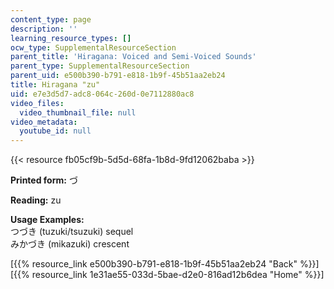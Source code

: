 ```yaml
---
content_type: page
description: ''
learning_resource_types: []
ocw_type: SupplementalResourceSection
parent_title: 'Hiragana: Voiced and Semi-Voiced Sounds'
parent_type: SupplementalResourceSection
parent_uid: e500b390-b791-e818-1b9f-45b51aa2eb24
title: Hiragana "zu"
uid: e7e3d5d7-adc8-064c-260d-0e7112880ac8
video_files:
  video_thumbnail_file: null
video_metadata:
  youtube_id: null
---
```


{{< resource fb05cf9b-5d5d-68fa-1b8d-9fd12062baba >}}

**Printed form:** づ

**Reading:** zu

**Usage Examples:**  
つづき (tuzuki/tsuzuki) sequel  
みかづき (mikazuki) crescent

  
\[{{% resource_link e500b390-b791-e818-1b9f-45b51aa2eb24 "Back" %}}\]  
\[{{% resource_link 1e31ae55-033d-5bae-d2e0-816ad12b6dea "Home" %}}\]